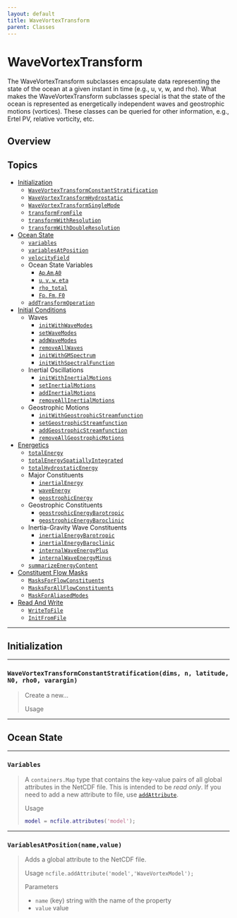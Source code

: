 ```yaml
---
layout: default
title: WaveVortexTransform
parent: Classes
---
```

#  WaveVortexTransform

The WaveVortexTransform subclasses encapsulate data representing the state of the ocean at a given instant in time (e.g., u, v, w, and rho). What makes the WaveVortexTransform subclasses special is that the state of the ocean is represented as energetically independent waves and geostrophic motions (vortices). These classes can be queried for other information, e.g., Ertel PV, relative vorticity, etc.

## Overview



## Topics
+ [Initialization](#initialization)
  + [`WaveVortexTransformConstantStratification`](#dimensionwithname)
  + [`WaveVortexTransformHydrostatic`](#dimensionwithname)
  + [`WaveVortexTransformSingleMode`](#dimensionwithname)
  + [`transformFromFile`](#dimensionwithname)
  + [`transformWithResolution`](#dimensionwithname)
  + [`transformWithDoubleResolution`](#dimensionwithname)
+ [Ocean State](#ocean-state)
  + [`variables`](#attributes)
  + [`variablesAtPosition`](#attributes)
  + [`velocityField`](#attributes)
  + Ocean State Variables
    + [`Ap`,`Am`,`A0`](#attributes)
    + [`u`, `v`, `w`, `eta`](#attributes)
    + [`rho_total`](#attributes)
    + [`Fp`, `Fm`, `F0`](#attributes)
  + [`addTransformOperation`](#addtransformoperation)
+ [Initial Conditions](#initial-conditions)
  + Waves
    + [`initWithWaveModes`](#attributes)
    + [`setWaveModes`](#attributes)
    + [`addWaveModes`](#attributes)
    + [`removeAllWaves`](#attributes)
    + [`initWithGMSpectrum`](#attributes)
    + [`initWithSpectralFunction`](#attributes)
  + Inertial Oscillations
    + [`initWithInertialMotions`](#attributes)
    + [`setInertialMotions`](#attributes)
    + [`addInertialMotions`](#attributes)
    + [`removeAllInertialMotions`](#attributes)
  + Geostrophic Motions
    + [`initWithGeostrophicStreamfunction`](#attributes)
    + [`setGeostrophicStreamfunction`](#attributes)
    + [`addGeostrophicStreamfunction`](#attributes)
    + [`removeAllGeostrophicMotions`](#attributes)
+ [Energetics](#energetics)
  + [`totalEnergy`](#totalenergy)
  + [`totalEnergySpatiallyIntegrated`](#addattributenamevalue)
  + [`totalHydrostaticEnergy`](#addattributenamevalue)
  + Major Constituents
    + [`inertialEnergy`](#addattributenamevalue)
    + [`waveEnergy`](#addattributenamevalue)
    + [`geostrophicEnergy`](#addattributenamevalue)
  + Geostrophic Constituents
    + [`geostrophicEnergyBarotropic`](#addattributenamevalue)
    + [`geostrophicEnergyBaroclinic`](#addattributenamevalue)
  + Inertia-Gravity Wave Constituents
    + [`inertialEnergyBarotropic`](#addattributenamevalue)
    + [`inertialEnergyBaroclinic`](#addattributenamevalue)
    + [`internalWaveEnergyPlus`](#addattributenamevalue)
    + [`internalWaveEnergyMinus`](#addattributenamevalue)
  + [`summarizeEnergyContent`](#addattributenamevalue)
+ [Constituent Flow Masks](#energetics)
  + [`MasksForFlowConstituents`](#totalenergy)
  + [`MasksForAllFlowConstituents`](#addattributenamevalue)
  + [`MaskForAliasedModes`](#addattributenamevalue)
+ [Read And Write](#read-and-write)
  + [`WriteToFile`](#dimensions)
  + [`InitFromFile`](#dimensionwithname)

---

## Initialization

---

### `WaveVortexTransformConstantStratification(dims, n, latitude, N0, rho0, varargin)`
> Create a new...
>
> Usage


---

## Ocean State

---

### `Variables`
> A `containers.Map` type that contains the key-value pairs of all global attributes in the NetCDF file. This is intended to be *read only*. If you need to add a new attribute to file, use [`addAttribute`](#addattribute).
>
> Usage
> ```matlab
> model = ncfile.attributes('model');
> ```

---

### `VariablesAtPosition(name,value)`
> Adds a global attribute to the NetCDF file.
>
> Usage
> `ncfile.addAttribute('model','WaveVortexModel');`
>
> Parameters
> - `name` (key) string with the name of the property
> - `value` value




